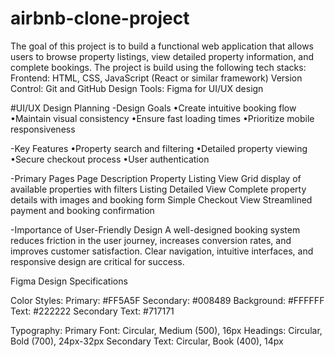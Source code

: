 # airbnb-clone-project

The goal of this project is to build a functional web application that allows users to browse property listings, view detailed property information, and complete bookings. The project is build using the following tech stacks:
Frontend: HTML, CSS, JavaScript (React or similar framework)
Version Control: Git and GitHub
Design Tools: Figma for UI/UX design

#UI/UX Design Planning
-Design Goals
•Create intuitive booking flow
•Maintain visual consistency
•Ensure fast loading times
•Prioritize mobile responsiveness

-Key Features
•Property search and filtering
•Detailed property viewing
•Secure checkout process
•User authentication

-Primary Pages
Page Description
Property Listing View Grid display of available properties with filters
Listing Detailed View Complete property details with images and booking form
Simple Checkout View Streamlined payment and booking confirmation

-Importance of User-Friendly Design
A well-designed booking system reduces friction in the user journey, increases conversion rates, and improves customer satisfaction. Clear navigation, intuitive interfaces, and responsive design are critical for success.

Figma Design Specifications

Color Styles:
Primary: #FF5A5F
Secondary: #008489
Background: #FFFFFF
Text: #222222
Secondary Text: #717171

Typography:
Primary Font: Circular, Medium (500), 16px
Headings: Circular, Bold (700), 24px-32px
Secondary Text: Circular, Book (400), 14px
